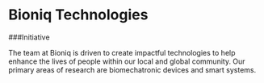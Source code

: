 # Bioniq Technologies

###Initiative

The team at Bioniq is driven to create impactful technologies to help enhance the lives of people
within our local and global community. Our primary areas of research are biomechatronic devices and
smart systems.

